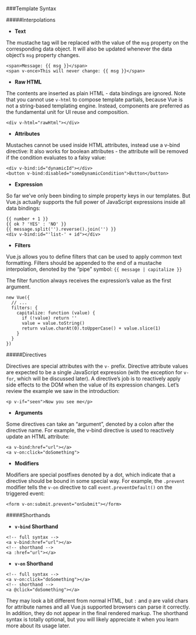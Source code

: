 ###Template Syntax

#####Interpolations

* **Text**

The mustache tag will be replaced with the value of the `msg` property on the corresponding data object. It will also be updated whenever the data object’s `msg` property changes.
```
<span>Message: {{ msg }}</span>
<span v-once>This will never change: {{ msg }}</span>
```

* **Raw HTML**

The contents are inserted as plain HTML - data bindings are ignored. Note that you cannot use `v-html` to compose template partials, because Vue is not a string-based templating engine. Instead, components are preferred as the fundamental unit for UI reuse and composition.

```
<div v-html="rawHtml"></div>

```

* **Attributes**

Mustaches cannot be used inside HTML attributes, instead use a v-bind directive:
It also works for boolean attributes - the attribute will be removed if the condition evaluates to a falsy value:

```
<div v-bind:id="dynamicId"></div>
<button v-bind:disabled="someDynamicCondition">Button</button>
```

* **Expression**

So far we’ve only been binding to simple property keys in our templates. But Vue.js actually supports the full power of JavaScript expressions inside all data bindings:

```
{{ number + 1 }}
{{ ok ? 'YES' : 'NO' }}
{{ message.split('').reverse().join('') }}
<div v-bind:id="'list-' + id"></div>
```

* **Filters**

Vue.js allows you to define filters that can be used to apply common text formatting. Filters should be appended to the end of a mustache interpolation, denoted by the “pipe” symbol: `{{ message | capitalize }}`

The filter function always receives the expression’s value as the first argument.

```
new Vue({
  // ...
  filters: {
    capitalize: function (value) {
      if (!value) return ''
      value = value.toString()
      return value.charAt(0).toUpperCase() + value.slice(1)
    }
  }
})
```

#####Directives

Directives are special attributes with the `v-` prefix. Directive attribute values are expected to be a single JavaScript expression (with the exception for `v-for`, which will be discussed later). A directive’s job is to reactively apply side effects to the DOM when the value of its expression changes. Let’s review the example we saw in the introduction:

```
<p v-if="seen">Now you see me</p>
```

* **Arguments**

Some directives can take an “argument”, denoted by a colon after the directive name. For example, the v-bind directive is used to reactively update an HTML attribute:

```
<a v-bind:href="url"></a>
<a v-on:click="doSomething">
```

* **Modifiers**

Modifiers are special postfixes denoted by a dot, which indicate that a directive should be bound in some special way. For example, the `.prevent` modifier tells the `v-on` directive to call `event.preventDefault()` on the triggered event:

```
<form v-on:submit.prevent="onSubmit"></form>
```

#####Shorthands

* **`v-bind` Shorthand**

```
<!-- full syntax -->
<a v-bind:href="url"></a>
<!-- shorthand -->
<a :href="url"></a>
```

* **`v-on` Shorthand**

```
<!-- full syntax -->
<a v-on:click="doSomething"></a>
<!-- shorthand -->
<a @click="doSomething"></a>
```
They may look a bit different from normal HTML, but `:` and `@` are valid chars for attribute names and all Vue.js supported browsers can parse it correctly. In addition, they do not appear in the final rendered markup. The shorthand syntax is totally optional, but you will likely appreciate it when you learn more about its usage later.
